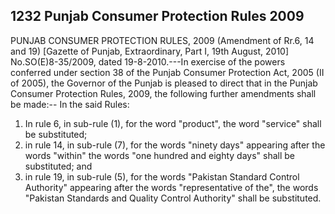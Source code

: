 ## 1232 Punjab Consumer Protection Rules 2009
 
PUNJAB CONSUMER PROTECTION
RULES, 2009
(Amendment of Rr.6, 14 and 19)
[Gazette of Punjab, Extraordinary, Part I,
19th August, 2010]
No.SO(E)8-35/2009, dated 19-8-2010.---In exercise of the powers conferred under section 38 of the Punjab Consumer Protection Act, 2005 (II of 2005), the Governor of the Punjab is pleased to direct that in the Punjab Consumer Protection Rules, 2009, the following further amendments shall be made:--
In the said Rules:

1. In rule 6, in sub-rule (1), for the word "product", the word "service" shall be substituted;
2. in rule 14, in sub-rule (7), for the words "ninety days" appearing after the words "within" the words "one hundred and eighty days" shall be substituted; and
3. in rule 19, in sub-rule (5), for the words "Pakistan Standard Control Authority" appearing after the words "representative of the", the words "Pakistan Standards and Quality Control Authority" shall be substituted.

